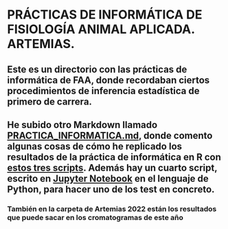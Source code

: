 # PRÁCTICAS DE INFORMÁTICA DE FISIOLOGÍA ANIMAL APLICADA. ARTEMIAS.

## Este es un directorio con las prácticas de informática de FAA, donde recordaban ciertos procedimientos de inferencia estadística de primero de carrera. 

## **He subido otro Markdown llamado [PRACTICA_INFORMATICA.md](https://github.com/Juankkar/cuarto_carrera/blob/main/FAA/artemias_sripts_datos/PRACTICA_INFORMATICA.md), donde comento algunas cosas de cómo he replicado los resultados de la práctica de informática en R con [estos tres scripts](https://github.com/Juankkar/cuarto_carrera/tree/main/FAA/artemias_sripts_datos/scripts_codigo). Además hay un cuarto script, escrito en [Jupyter Notebook](https://github.com/Juankkar/cuarto_carrera/blob/main/FAA/artemias_sripts_datos/scripts_codigo/post_hoc.ipynb) en el lenguaje de Python, para hacer uno de los test en concreto.**

### **También en la carpeta de Artemias 2022 están los resultados que puede sacar en los cromatogramas de este año**
